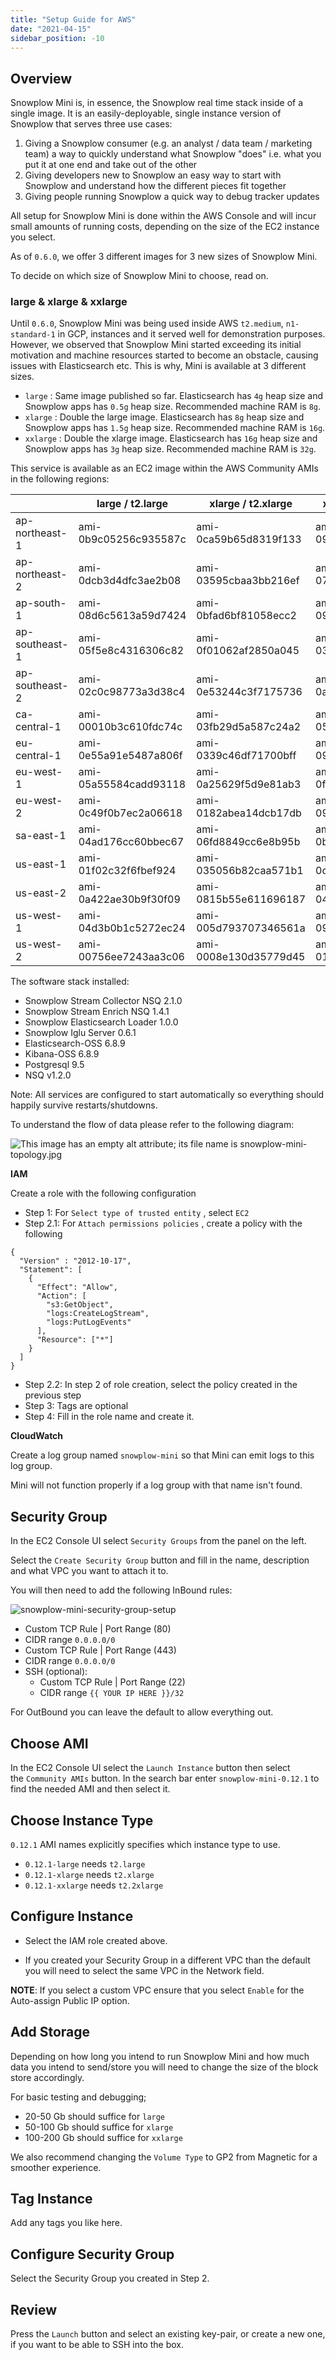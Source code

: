 ```yaml
---
title: "Setup Guide for AWS"
date: "2021-04-15"
sidebar_position: -10
---
```


## Overview

Snowplow Mini is, in essence, the Snowplow real time stack inside of a single image. It is an easily-deployable, single instance version of Snowplow that serves three use cases:

1. Giving a Snowplow consumer (e.g. an analyst / data team / marketing team) a way to quickly understand what Snowplow "does" i.e. what you put it at one end and take out of the other
2. Giving developers new to Snowplow an easy way to start with Snowplow and understand how the different pieces fit together
3. Giving people running Snowplow a quick way to debug tracker updates

All setup for Snowplow Mini is done within the AWS Console and will incur small amounts of running costs, depending on the size of the EC2 instance you select.

As of `0.6.0`, we offer 3 different images for 3 new sizes of Snowplow Mini.

To decide on which size of Snowplow Mini to choose, read on.

### large & xlarge & xxlarge

Until `0.6.0`, Snowplow Mini was being used inside AWS `t2.medium`, `n1-standard-1` in GCP, instances and it served well for demonstration purposes. However, we observed that Snowplow Mini started exceeding its initial motivation and machine resources started to become an obstacle, causing issues with Elasticsearch etc. This is why, Mini is available at 3 different sizes.

- `large` : Same image published so far. Elasticsearch has `4g` heap size and Snowplow apps has `0.5g` heap size. Recommended machine RAM is `8g`.
- `xlarge` : Double the large image. Elasticsearch has `8g` heap size and Snowplow apps has `1.5g` heap size. Recommended machine RAM is `16g`.
- `xxlarge` : Double the xlarge image. Elasticsearch has `16g` heap size and Snowplow apps has `3g` heap size. Recommended machine RAM is `32g`.

This service is available as an EC2 image within the AWS Community AMIs in the following regions:

|                | large / t2.large      | xlarge / t2.xlarge    | xxlarge / t2.xxlarge  |
| -------------- | --------------------- | --------------------- | --------------------- |
| ap-northeast-1 | ami-0b9c05256c935587c | ami-0ca59b65d8319f133 | ami-092197fb8d6d5070c |
| ap-northeast-2 | ami-0dcb3d4dfc3ae2b08 | ami-03595cbaa3bb216ef | ami-078818d872133ed6e |
| ap-south-1     | ami-08d6c5613a59d7424 | ami-0bfad6bf81058ecc2 | ami-097e916a741bb2093 |
| ap-southeast-1 | ami-05f5e8c4316306c82 | ami-0f01062af2850a045 | ami-0398cf8fedb6288cc |
| ap-southeast-2 | ami-02c0c98773a3d38c4 | ami-0e53244c3f7175736 | ami-0a7e9d825f390f8b3 |
| ca-central-1   | ami-00010b3c610fdc74c | ami-03fb29d5a587c24a2 | ami-05043677ae10a30ab |
| eu-central-1   | ami-0e55a91e5487a806f | ami-0339c46df71700bff | ami-09ce564f2223e5b24 |
| eu-west-1      | ami-05a55584cadd93118 | ami-0a25629f5d9e81ab3 | ami-0fbd40d6872660636 |
| eu-west-2      | ami-0c49f0b7ec2a06618 | ami-0182abea14dcb17db | ami-093e9cffb17b90afe |
| sa-east-1      | ami-04ad176cc60bbec67 | ami-06fd8849cc6e8b95b | ami-0ba32e1c71ab80ca8 |
| us-east-1      | ami-01f02c32f6fbef924 | ami-035056b82caa571b1 | ami-0c276eaef88001cba |
| us-east-2      | ami-0a422ae30b9f30f09 | ami-0815b55e611696187 | ami-04e7b756fffe4913e |
| us-west-1      | ami-04d3b0b1c5272ec24 | ami-005d793707346561a | ami-09283a5276047cd66 |
| us-west-2      | ami-00756ee7243aa3c06 | ami-0008e130d35779d45 | ami-01540d26b2317bd51 |

The software stack installed:

- Snowplow Stream Collector NSQ 2.1.0
- Snowplow Stream Enrich NSQ 1.4.1
- Snowplow Elasticsearch Loader 1.0.0
- Snowplow Iglu Server 0.6.1
- Elasticsearch-OSS 6.8.9
- Kibana-OSS 6.8.9
- Postgresql 9.5
- NSQ v1.2.0

Note: All services are configured to start automatically so everything should happily survive restarts/shutdowns.

To understand the flow of data please refer to the following diagram:

![This image has an empty alt attribute; its file name is snowplow-mini-topology.jpg](images/snowplow-mini-topology.jpg)

**IAM**

Create a role with the following configuration

- Step 1: For `Select type of trusted entity` , select `EC2`
- Step 2.1: For `Attach permissions policies` , create a policy with the following

```
{
  "Version" : "2012-10-17",
  "Statement": [
    {
      "Effect": "Allow",
      "Action": [
        "s3:GetObject",
        "logs:CreateLogStream",
        "logs:PutLogEvents"
      ],
      "Resource": ["*"]
    }
  ]
}
```

- Step 2.2: In step 2 of role creation, select the policy created in the previous step
- Step 3: Tags are optional
- Step 4: Fill in the role name and create it.

**CloudWatch**

Create a log group named `snowplow-mini` so that Mini can emit logs to this log group.

Mini will not function properly if a log group with that name isn't found.

## Security Group

In the EC2 Console UI select `Security Groups` from the panel on the left.

Select the `Create Security Group` button and fill in the name, description and what VPC you want to attach it to.

You will then need to add the following InBound rules:

![snowplow-mini-security-group-setup](images/security-groups-setup.png)

- Custom TCP Rule | Port Range (80)
- CIDR range `0.0.0.0/0`
- Custom TCP Rule | Port Range (443)
- CIDR range `0.0.0.0/0`
- SSH (optional):
  - Custom TCP Rule | Port Range (22)
  - CIDR range `{{ YOUR IP HERE }}/32`

For OutBound you can leave the default to allow everything out.

## Choose AMI

In the EC2 Console UI select the `Launch Instance` button then select the `Community AMIs` button. In the search bar enter `snowplow-mini-0.12.1` to find the needed AMI and then select it.

## Choose Instance Type

`0.12.1` AMI names explicitly specifies which instance type to use.

- `0.12.1-large` needs `t2.large`
- `0.12.1-xlarge` needs `t2.xlarge`
- `0.12.1-xxlarge` needs `t2.2xlarge`

## Configure Instance

- Select the IAM role created above.

- If you created your Security Group in a different VPC than the default you will need to select the same VPC in the Network field.

**NOTE**: If you select a custom VPC ensure that you select `Enable` for the Auto-assign Public IP option.

## Add Storage

Depending on how long you intend to run Snowplow Mini and how much data you intend to send/store you will need to change the size of the block store accordingly.

For basic testing and debugging;

- 20-50 Gb should suffice for `large`
- 50-100 Gb should suffice for `xlarge`
- 100-200 Gb should suffice for `xxlarge`

We also recommend changing the `Volume Type` to GP2 from Magnetic for a smoother experience.

## Tag Instance

Add any tags you like here.

## Configure Security Group

Select the Security Group you created in Step 2.

## Review

Press the `Launch` button and select an existing key-pair, or create a new one, if you want to be able to SSH into the box.
